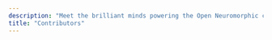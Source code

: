 ```yaml
---
description: "Meet the brilliant minds powering the Open Neuromorphic community. Our contributor directory recognizes the diverse researchers, developers, speakers, and initiative leaders who shape our open-source mission."
title: "Contributors"
---
```

